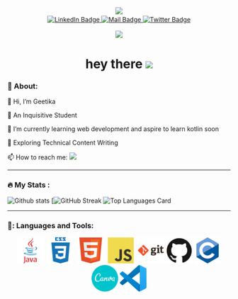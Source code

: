 <!-- <div id="header" align="center">
  <img src="https://media.giphy.com/media/hqU2KkjW5bE2v2Z7Q2/giphy.gif" width="250"/> -->
 
 <div id="header" align="center">
  <img src="https://media.giphy.com/media/HwBlFQZFcAoUcPHZdX/giphy.gif"width="200"/>

<div id="badges">
  <a href="https://www.linkedin.com/in/geetika-padam-544033226/">
    <img src="https://img.shields.io/badge/LinkedIn-blue?style=for-the-badge&logo=linkedin&logoColor=white" alt="LinkedIn Badge"/>
  </a>
 
 <a href="mailto:geetikapadam1106@gmail.com">
    <img src="https://img.shields.io/badge/Gmail-white?style=for-the-badge&logo=Mail&logoColor=white" alt="Mail Badge"/>
  </a>
 
  <a href="https://twitter.com/geetika_padam">
    <img src="https://img.shields.io/badge/Twitter-blue?style=for-the-badge&logo=twitter&logoColor=white" alt="Twitter Badge"/>
   </a>
</div>
  <img src="https://komarev.com/ghpvc/?username=Gpadam11&style=flat-square&color=blue" alt=""/>
 </div>
 
  <div id="header" align="center">
  <img src="https://media.giphy.com/media/dWesBcTLavkZuG35MI/giphy.gif"width="400" height=:350/>
 <h1>
  hey there
  <img src="https://media.giphy.com/media/hvRJCLFzcasrR4ia7z/giphy.gif" width="30px"/>
</h1>
</div>

### 📝 About:
👋 Hi, I’m Geetika
  
  🧠 An Inquisitive Student
  
  🌱 I’m currently learning web development and aspire to learn kotlin soon
  
  📖 Exploring Technical Content Writing
  
   📫 How to reach me: 
  <a href="https://www.linkedin.com/in/geetika-padam-544033226/">
    <img src="https://img.shields.io/badge/-blue?style=for-the-badge&logo=linkedin&logoColor=white"/>
  </a>
 
<!---
Gpadam11/Gpadam11 is a ✨ special ✨ repository because its `README.md` (this file) appears on your GitHub profile.
You can click the Preview link to take a look at your changes.
--->

---

### :fire: My Stats :

![Github stats](https://github-readme-stats.vercel.app/api?username=Gpadam11&theme=highcontrast&show_icons=true&count_private=true)
[![GitHub Streak](https://github-readme-streak-stats.herokuapp.com/?user=Gpadam11)
![Top Languages Card](https://github-readme-stats.vercel.app/api/top-langs/?username=Gpadam11&layout=compact)
    
---

### 🔨: Languages and Tools: 

<div  align="center">
  <img src="https://github.com/devicons/devicon/blob/master/icons/java/java-original-wordmark.svg" title="Java" alt="Java" width="60" height="60"/>&nbsp;
  <img src="https://github.com/devicons/devicon/blob/master/icons/css3/css3-plain-wordmark.svg"  title="CSS" alt="CSS" width="60" height="60"/>&nbsp;
  <img src="https://github.com/devicons/devicon/blob/master/icons/html5/html5-original.svg" title="HTML" alt="HTML" width="60" height="60"/>&nbsp;
  <img src="https://github.com/devicons/devicon/blob/master/icons/javascript/javascript-original.svg" title="JavaScript" alt="JavaScript" width="60" height="60"/>&nbsp;
  <img src="https://github.com/devicons/devicon/blob/master/icons/git/git-original-wordmark.svg" title="Git" **alt="Git" width="60" height="60"/>
  <img src="https://github.com/devicons/devicon/blob/1119b9f84c0290e0f0b38982099a2bd027a48bf1/icons/github/github-original.svg" title="Github" **alt="Github" width="60" height="60"/>
  <img src="https://github.com/devicons/devicon/blob/1119b9f84c0290e0f0b38982099a2bd027a48bf1/icons/c/c-original.svg" title="C" **alt="C" width="60" height="60"/>
  <img src="https://github.com/devicons/devicon/blob/1119b9f84c0290e0f0b38982099a2bd027a48bf1/icons/canva/canva-original.svg" title="Canva" **alt="Canva" width="60" height="60"/>
  <img src="https://github.com/devicons/devicon/blob/1119b9f84c0290e0f0b38982099a2bd027a48bf1/icons/vscode/vscode-original.svg" title="VSCode" **alt="VSCode" width="60" height="60"/>
</div>
